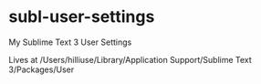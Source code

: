 subl-user-settings
==================

My Sublime Text 3 User Settings

Lives at
/Users/hilliuse/Library/Application Support/Sublime Text 3/Packages/User
